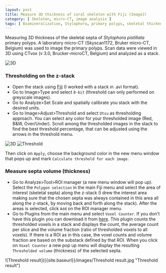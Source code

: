 ```yaml
---
layout: post
title: Measure 3D thickness of coral skeleton with Fiji (ImageJ)
category: [ Skeleton, micro-CT, image analysis ]
tags: [ Biomineralization, Stylophora, primary polyps, skeletal thickness ]
---
```


Measuring 3D thickness of the skeletal septa of _Stylophora pistillata_ primary polyps. A laboratory micro-CT (Skyscan1172, Bruker micro-CT, Belgium) was used to image the primary polyps. Scan data were viewed in 3D using CTvox (v 3.0, Brucker-microCT, Belgium) and analyzed as a stack.

![3D]({{site.baseurl}}/images/3D.jpg "3D")

### Thresholding on the z-stack

- Open the stack using [Fiji](https://imagej.net/Fiji) (I worked with a stack in .avi format).
- Go to Image>Type and select `8-bit` (threshold can only performed on greyscale images).
- Go to Analyze>Set Scale and spatially calibrate you stack with the desired units. 
- Go to Image>Adjust>Threshold and select `Otsu` as thresholding approach. You can select any color for your thresholded image (Red, B&W, Over/Under). Scroll among the thresholded images in the stack to find the best threshold percentage, that can be adjusted using the arrows in the threshold menu. 

![3D]({{site.baseurl}}/images/3D.jpg "3D") ![Threshold]({{site.baseurl}}/images/Threshold.gif "Threshold")

Then click on `Apply`, choose the background color in the new menu window that pops up and mark `Calculate threshold for each image`. 

### Measure septa volume (thickness)

- Go to Analyze>Tool>ROI manager (a new menu window will pop up). Select the `Polygon selection` in the main Fiji menu and select the area of interest (skeletal septa) along the z-stack (I drew the interest area making sure that the chosen septa was always contained in this area all along the z-stack, by moving back and forth along the stack). After the areas is selected, click `Add` on the ROI manager menu.
- Go to Plugins from the main menu and select `Voxel Counter`. If you don't have this plugin you can download it from [here](https://imagej.nih.gov/ij/plugins/voxel-counter.html). This plugin counts the thresholded voxels in a stack and displays the count, the average count per slice and the volume fraction (ratio of thresholded voxels to all voxels). If there is a ROI as in this case, the voxel counts and volume fraction are based on the substack defined by that ROI.
When you click on `Voxel Counter` a new pop up menu will display the resulting `Thresholded volume` (thickness) of the selected septa.

![Threshold result]({{site.baseurl}}/images/Threshold result.jpg "Threshold result")





